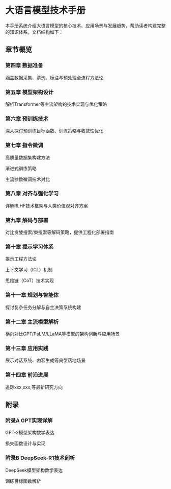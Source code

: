 # 大语言模型技术手册
本手册系统介绍大语言模型的核心技术、应用场景与发展趋势，帮助读者构建完整的知识体系。文档结构如下：

## 章节概览
### 第四章 数据准备
涵盖数据采集、清洗、标注与预处理全流程方法论

### 第五章 模型架构设计
解析Transformer等主流架构的技术实现与优化策略

### 第六章 预训练技术
深入探讨预训练目标函数、训练策略与收敛性优化

### 第七章 指令微调

高质量数据集构建方法

渐进式训练策略

主流参数微调技术对比

### 第八章 对齐与强化学习
详解RLHF技术框架与人类价值观对齐方案

### 第九章 解码与部署
对比贪婪搜索/束搜索等解码策略，提供工程化部署指南

### 第十章 提示学习体系

提示工程方法论

上下文学习（ICL）机制

思维链（CoT）技术实现

### 第十一章 规划与智能体
探讨复杂任务分解与自主决策系统构建

### 第十二章 主流模型解析
横向对比GPT/PaLM/LLaMA等模型的架构创新与应用场景

### 第十三章 应用实践
展示对话系统、内容生成等典型落地场景

### 第十四章 前沿进展
追踪xxx,xxx,等最新研究方向

## 附录
### 附录A GPT实现详解

GPT-2模型架构数学表达

损失函数设计与实现

### 附录B DeepSeek-R1技术剖析

DeepSeek模型架构数学表达

训练目标函数解析


